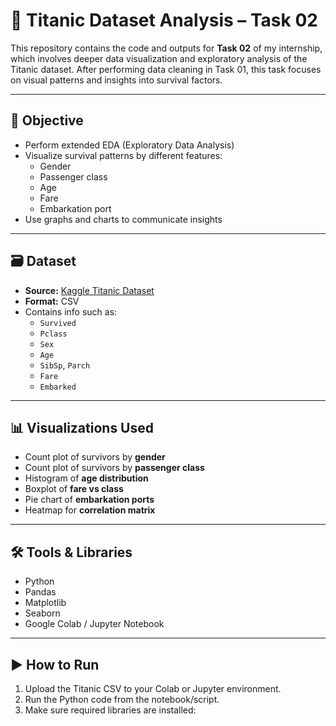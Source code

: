 # 🚢 Titanic Dataset Analysis – Task 02

This repository contains the code and outputs for **Task 02** of my internship, which involves deeper data visualization and exploratory analysis of the Titanic dataset. After performing data cleaning in Task 01, this task focuses on visual patterns and insights into survival factors.

---

## 📌 Objective

- Perform extended EDA (Exploratory Data Analysis)
- Visualize survival patterns by different features:
  - Gender
  - Passenger class
  - Age
  - Fare
  - Embarkation port
- Use graphs and charts to communicate insights

---

## 🗃️ Dataset

- **Source:** [Kaggle Titanic Dataset](https://www.kaggle.com/competitions/titanic/data)
- **Format:** CSV
- Contains info such as:
  - `Survived`
  - `Pclass`
  - `Sex`
  - `Age`
  - `SibSp`, `Parch`
  - `Fare`
  - `Embarked`

---

## 📊 Visualizations Used

- Count plot of survivors by **gender**
- Count plot of survivors by **passenger class**
- Histogram of **age distribution**
- Boxplot of **fare vs class**
- Pie chart of **embarkation ports**
- Heatmap for **correlation matrix**

---

## 🛠️ Tools & Libraries

- Python
- Pandas
- Matplotlib
- Seaborn
- Google Colab / Jupyter Notebook

---

## ▶️ How to Run

1. Upload the Titanic CSV to your Colab or Jupyter environment.
2. Run the Python code from the notebook/script.
3. Make sure required libraries are installed:

